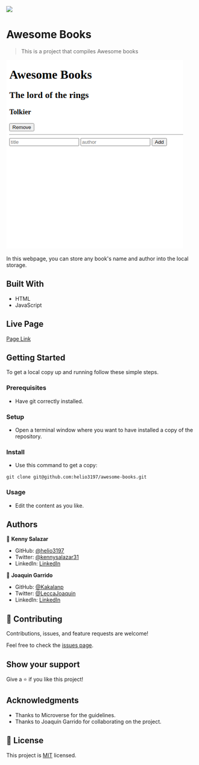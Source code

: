 ![](https://img.shields.io/badge/Microverse-blueviolet)

# Awesome Books

> This is a project that compiles Awesome books

![screenshot](./screenshot.png)

In this webpage, you can store any book's name and author into the local storage.

## Built With

- HTML
- JavaScript

## Live Page

[Page Link](https://helio3197.github.io/awesome-books)


## Getting Started

To get a local copy up and running follow these simple steps.

### Prerequisites

- Have git correctly installed.

### Setup

- Open a terminal window where you want to have installed a copy of the repository.

### Install

- Use this command to get a copy:
```
git clone git@github.com:helio3197/awesome-books.git
```
### Usage

- Edit the content as you like.


## Authors

👤 **Kenny Salazar**

- GitHub: [@helio3197](https://github.com/helio3197)
- Twitter: [@kennysalazar31](https://twitter.com/kennysalazar31)
- LinkedIn: [LinkedIn](https://linkedin.com/in/kenny-salazar-1a1687110)

👤 **Joaquin Garrido**

- GitHub: [@Kakalanp](https://github.com/Kakalanp)
- Twitter: [@LeccaJoaquin](https://twitter.com/LeccaJoaquin)
- LinkedIn: [LinkedIn](https://www.linkedin.com/in/joaquín-garrido-lecca-zanetti-623583204)


## 🤝 Contributing

Contributions, issues, and feature requests are welcome!

Feel free to check the [issues page](../../issues/).

## Show your support

Give a ⭐️ if you like this project!

## Acknowledgments

- Thanks to Microverse for the guidelines.
- Thanks to Joaquín Garrido for collaborating on the project.


## 📝 License

This project is [MIT](./MIT.md) licensed.
